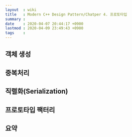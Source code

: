 ```yaml
---
layout  : wiki
title   : Modern C++ Design Pattern/Chatper 4. 프로토타입
summary : 
date    : 2020-04-07 20:44:17 +0900
lastmod : 2020-04-09 23:49:43 +0900
tags    : 
---
```


## 객체 생성
## 중복처리
## 직렬화(Serialization)
## 프로토타입 팩터리
## 요약

